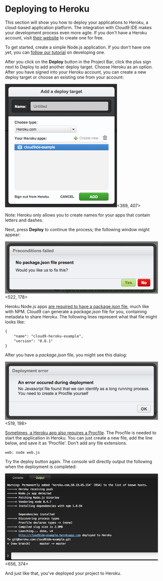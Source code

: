 # Deploying to Heroku

This section will show you how to deploy your applications to Heroku, a cloud-based application platform. The integration with Cloud9 IDE makes your development process even more agile. If you don't have a Heroku account, visit [their website](http://www.heroku.com) to create one for free. 

To get started, create a simple Node.js application. If you don't have one yet, you can [follow our tutorial](writing_nodejs_hello_world.html) on developing one. 

After you click on the **Deploy** button in the Project Bar, click the plus sign next to Deploy to add another deploy target. Choose Heroku as an option. After you have signed into your Heroku account, you can create a new deploy target or choose an existing one from your account:

![Showing the Deploy button](./resources/images/herokuDeploy.png)<369, 407>

Note: Heroku only allows you to create names for your apps that contain letters and dashes.

Next, press **Deploy** to continue the process; the following window might appear:

![Dialog requesting a package JSON file](./resources/images/missingPackageJSON.png)<522, 178>

Heroku Node.js apps [are required to have a package.json file](http://devcenter.heroku.com/articles/nodejs-versions), much like with NPM. Cloud9 can generate a _package.json_ file for you, containing metadata to share Heroku. The following lines represent what that file might looks like:

	{
		"name": "cloud9-heroku-example",
		"version": "0.0.1"
	}

After you have a _package.json_ file, you might see this dialog:

![Dialog requesting a Procfile](./resources/images/missingProcFile.png)<519, 198>

[Sometimes, a Heroku app also requires a Procfile](http://devcenter.heroku.com/articles/node-js#declare_process_types_with_foremanprocfile). The Procfile is needed to start the application in Heroku. You can just create a new file, add the line below, and save it as 'Procfile'. Don't add any file extensions.

	web: node web.js

Try the deploy button again. The console will directly output the following when the deployment is completed:

![Console output for Heroku](./resources/images/herokuConsoleOutput.png)<656, 374>

And just like that, you've deployed your project to Heroku.